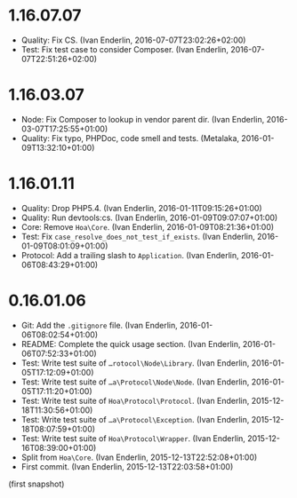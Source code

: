 # 1.16.07.07

  * Quality: Fix CS. (Ivan Enderlin, 2016-07-07T23:02:26+02:00)
  * Test: Fix test case to consider Composer. (Ivan Enderlin, 2016-07-07T22:51:26+02:00)

# 1.16.03.07

  * Node: Fix Composer to lookup in vendor parent dir. (Ivan Enderlin, 2016-03-07T17:25:55+01:00)
  * Quality: Fix typo, PHPDoc, code smell and tests. (Metalaka, 2016-01-09T13:32:10+01:00)

# 1.16.01.11

  * Quality: Drop PHP5.4. (Ivan Enderlin, 2016-01-11T09:15:26+01:00)
  * Quality: Run devtools:cs. (Ivan Enderlin, 2016-01-09T09:07:07+01:00)
  * Core: Remove `Hoa\Core`. (Ivan Enderlin, 2016-01-09T08:21:36+01:00)
  * Test: Fix `case_resolve_does_not_test_if_exists`. (Ivan Enderlin, 2016-01-09T08:01:09+01:00)
  * Protocol: Add a trailing slash to `Application`. (Ivan Enderlin, 2016-01-06T08:43:29+01:00)

# 0.16.01.06

  * Git: Add the `.gitignore` file. (Ivan Enderlin, 2016-01-06T08:02:54+01:00)
  * README: Complete the quick usage section. (Ivan Enderlin, 2016-01-06T07:52:33+01:00)
  * Test: Write test suite of `…rotocol\Node\Library`. (Ivan Enderlin, 2016-01-05T17:12:09+01:00)
  * Test: Write test suite of `…a\Protocol\Node\Node`. (Ivan Enderlin, 2016-01-05T17:11:20+01:00)
  * Test: Write test suite of `Hoa\Protocol\Protocol`. (Ivan Enderlin, 2015-12-18T11:30:56+01:00)
  * Test: Write test suite of `…a\Protocol\Exception`. (Ivan Enderlin, 2015-12-18T08:07:59+01:00)
  * Test: Write test suite of `Hoa\Protocol\Wrapper`. (Ivan Enderlin, 2015-12-16T08:39:00+01:00)
  * Split from `Hoa\Core`. (Ivan Enderlin, 2015-12-13T22:52:08+01:00)
  * First commit. (Ivan Enderlin, 2015-12-13T22:03:58+01:00)

(first snapshot)
